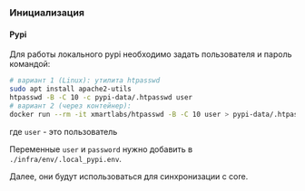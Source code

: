 ### Инициализация

#### Pypi

Для работы локального pypi необходимо задать пользователя и пароль командой:
```bash
# вариант 1 (Linux): утилита htpasswd
sudo apt install apache2-utils
htpasswd -B -C 10 -c pypi-data/.htpasswd user
# вариант 2 (через контейнер):
docker run --rm -it xmartlabs/htpasswd -B -C 10 user > pypi-data/.htpasswd
```
где `user` - это пользователь 

Переменные `user` и `password` нужно добавить в `./infra/env/.local_pypi.env`.

Далее, они будут использоваться для синхронизации с core.


